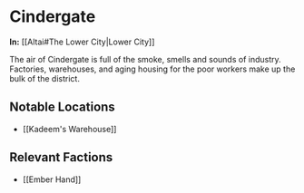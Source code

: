 # Cindergate

**In:** [[Altai#The Lower City|Lower City]]

The air of Cindergate is full of the smoke, smells and sounds of industry. Factories, warehouses, and aging housing for the poor workers make up the bulk of the district.
## Notable Locations

- [[Kadeem's Warehouse]]

## Relevant Factions

- [[Ember Hand]]